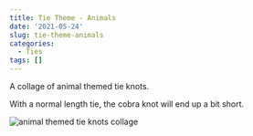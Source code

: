```yaml
---
title: Tie Theme - Animals
date: '2021-05-24'
slug: tie-theme-animals
categories:
  - Ties
tags: []
---
```


A collage of animal themed tie knots. 

With a normal length tie, the cobra knot will end up a bit short.

![animal themed tie knots collage](/post/2021-05-24-tie-theme-animals_files/animal_tie_collage.jpg)